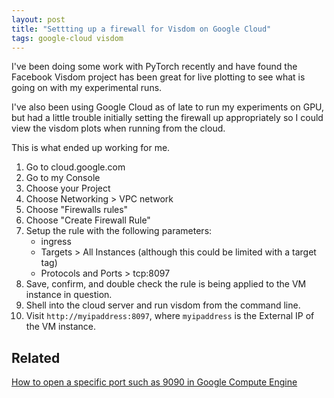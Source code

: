```yaml
---
layout: post
title: "Settting up a firewall for Visdom on Google Cloud"
tags: google-cloud visdom
---
```


I've been doing some work with PyTorch recently and have found the
Facebook Visdom project has been great for live plotting to see what
is going on with my experimental runs.

I've also been using Google Cloud as of late to run my experiments on
GPU, but had a little trouble initially setting the firewall up
appropriately so I could view the visdom plots when running from the
cloud.

This is what ended up working for me.

1. Go to cloud.google.com
2. Go to my Console
3. Choose your Project
4. Choose Networking > VPC network
5. Choose "Firewalls rules"
6. Choose "Create Firewall Rule"
7. Setup the rule with the following parameters:
   * ingress
   * Targets > All Instances (although this could be limited with a target tag)
   * Protocols and Ports > tcp:8097
8. Save, confirm, and double check the rule is being applied to the VM instance in question.
9. Shell into the cloud server and run visdom from the command line.
10. Visit `http://myipaddress:8097`, where `myipaddress` is the External IP of the VM instance.

## Related

[How to open a specific port such as 9090 in Google Compute Engine](https://stackoverflow.com/questions/21065922/how-to-open-a-specific-port-such-as-9090-in-google-compute-engine)
